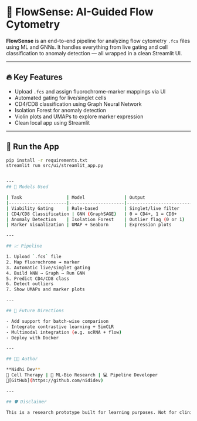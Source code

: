 # 🧬 FlowSense: AI-Guided Flow Cytometry

**FlowSense** is an end-to-end pipeline for analyzing flow cytometry `.fcs` files using ML and GNNs. It handles everything from live gating and cell classification to anomaly detection — all wrapped in a clean Streamlit UI.

---

## 🔥 Key Features

- Upload `.fcs` and assign fluorochrome-marker mappings via UI
- Automated gating for live/singlet cells
- CD4/CD8 classification using Graph Neural Network
- Isolation Forest for anomaly detection
- Violin plots and UMAPs to explore marker expression
- Clean local app using Streamlit

---

## 🚀 Run the App

```bash
pip install -r requirements.txt
streamlit run src/ui/streamlit_app.py


---
## 🧠 Models Used

| Task                 | Model               | Output                    |
|----------------------|---------------------|---------------------------|
| Viability Gating     | Rule-based          | Singlet/live filter       |
| CD4/CD8 Classification | GNN (GraphSAGE)   | 0 = CD4+, 1 = CD8+        |
| Anomaly Detection    | Isolation Forest    | Outlier flag (0 or 1)     |
| Marker Visualization | UMAP + Seaborn      | Expression plots          |

---

## 📈 Pipeline

1. Upload `.fcs` file
2. Map fluorochrome → marker
3. Automatic live/singlet gating
4. Build kNN → Graph → Run GNN
5. Predict CD4/CD8 class
6. Detect outliers
7. Show UMAPs and marker plots

---

## 🧪 Future Directions

- Add support for batch-wise comparison
- Integrate contrastive learning + SimCLR
- Multimodal integration (e.g. scRNA + flow)
- Deploy with Docker

---

## 👩‍💻 Author

**Nidhi Dev**  
🧬 Cell Therapy | 🧠 ML-Bio Research | 💻 Pipeline Developer  
🔗[GitHub](https://github.com/nididev)

---

## 🛡️ Disclaimer

This is a research prototype built for learning purposes. Not for clinical use.

